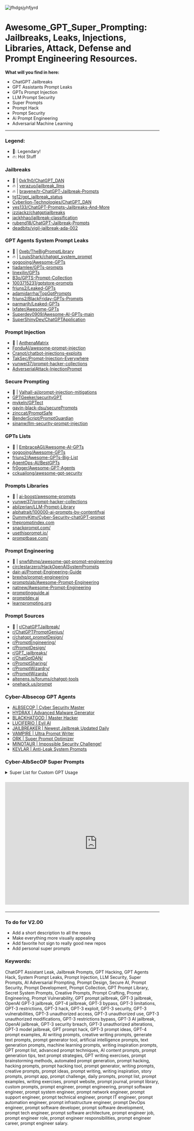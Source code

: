 ![jfhdgsjyhfjyrd](https://github.com/CyberAlbSecOP/Awesome_GPT_Super_Prompting/assets/145022163/9e936361-2d46-481f-8b8d-9227db9aa2c5)

# Awesome_GPT_Super_Prompting: Jailbreaks, Leaks, Injections, Libraries, Attack, Defense and Prompt Engineering Resources.

**What will you find in here:**
- ChatGPT Jailbreaks
- GPT Assistants Prompt Leaks
- GPTs Prompt Injection
- LLM Prompt Security
- Super Prompts
- Prompt Hack
- Prompt Security
- Ai Prompt Engineering
- Adversarial Machine Learning

---

### Legend:
- 🌟: Legendary!
- 🔥: Hot Stuff

### Jailbreaks
- 🌟 | [0xk1h0/ChatGPT_DAN](https://github.com/0xk1h0/ChatGPT_DAN)
- 🔥 | [verazuo/jailbreak_llms](https://github.com/verazuo/jailbreak_llms)
- 🔥 | [brayene/tr-ChatGPT-Jailbreak-Prompts](https://huggingface.co/datasets/brayene/tr-ChatGPT-Jailbreak-Prompts)
- [tg12/gpt_jailbreak_status](https://github.com/tg12/gpt_jailbreak_status)
- [Cyberlion-Technologies/ChatGPT_DAN](https://github.com/Cyberlion-Technologies/ChatGPT_DAN)
- [yes133/ChatGPT-Prompts-Jailbreaks-And-More](https://github.com/yes133/ChatGPT-Prompts-Jailbreaks-And-More)
- [jzzjackz/chatgptjailbreaks](https://github.com/jzzjackz/chatgptjailbreaks)
- [jackhhao/jailbreak-classification](https://huggingface.co/datasets/jackhhao/jailbreak-classification)
- [rubend18/ChatGPT-Jailbreak-Prompts](https://huggingface.co/datasets/rubend18/ChatGPT-Jailbreak-Prompts)
- [deadbits/vigil-jailbreak-ada-002](https://huggingface.co/datasets/deadbits/vigil-jailbreak-ada-002)

### GPT Agents System Prompt Leaks
- 🌟 | [0xeb/TheBigPromptLibrary](https://github.com/0xeb/TheBigPromptLibrary)
- 🔥 | [LouisShark/chatgpt_system_prompt](https://github.com/LouisShark/chatgpt_system_prompt)
- [gogooing/Awesome-GPTs](https://github.com/gogooing/Awesome-GPTs)
- [tjadamlee/GPTs-prompts](https://github.com/tjadamlee/GPTs-prompts)
- [linexjlin/GPTs](https://github.com/linexjlin/GPTs)
- [B3o/GPTS-Prompt-Collection](https://github.com/B3o/GPTS-Prompt-Collection)
- [1003715231/gptstore-prompts](https://github.com/1003715231/gptstore-prompts)
- [friuns2/Leaked-GPTs](https://github.com/friuns2/Leaked-GPTs)
- [adamidarrha/TopGptPrompts](https://github.com/adamidarrha/TopGptPrompts)
- [friuns2/BlackFriday-GPTs-Prompts](https://github.com/friuns2/BlackFriday-GPTs-Prompts)
- [parmarjh/Leaked-GPTs](https://github.com/parmarjh/Leaked-GPTs)
- [lxfater/Awesome-GPTs](https://github.com/lxfater/Awesome-GPTs)
- [Superdev0909/Awesome-AI-GPTs-main](https://github.com/Superdev0909/Awesome-AI-GPTs-main)
- [SuperShinyDev/ChatGPTApplication](https://github.com/SuperShinyDev/ChatGPTApplication)

### Prompt Injection
- 🌟 | [AnthenaMatrix](https://github.com/AnthenaMatrix)
- [FonduAI/awesome-prompt-injection](https://github.com/FonduAI/awesome-prompt-injection)
- [Cranot/chatbot-injections-exploits](https://github.com/Cranot/chatbot-injections-exploits)
- [TakSec/Prompt-Injection-Everywhere](https://github.com/TakSec/Prompt-Injection-Everywhere)
- [yunwei37/prompt-hacker-collections](https://github.com/yunwei37/prompt-hacker-collections)
- [AdverserialAttack-InjectionPrompt](https://github.com/Moaad-Ben/AdverserialAttack-InjectionPrompt)

### Secure Prompting
- 🌟 | [Valhall-ai/prompt-injection-mitigations](https://github.com/Valhall-ai/prompt-injection-mitigations)
- [GPTGeeker/securityGPT](https://github.com/GPTGeeker/securityGPT)
- [mykeln/GPTect](https://github.com/mykeln/GPTect)
- [gavin-black-dsu/securePrompts](https://github.com/gavin-black-dsu/securePrompts)
- [zinccat/PromptSafe](https://github.com/zinccat/PromptSafe)
- [BenderScript/PromptGuardian](https://github.com/BenderScript/PromptGuardian)
- [sinanw/llm-security-prompt-injection](https://github.com/sinanw/llm-security-prompt-injection)

### GPTs Lists
- 🌟 | [EmbraceAGI/Awesome-AI-GPTs](https://github.com/EmbraceAGI/Awesome-AI-GPTs)
- [gogooing/Awesome-GPTs](https://github.com/gogooing/Awesome-GPTs)
- [friuns2/Awesome-GPTs-Big-List](https://github.com/friuns2/Awesome-GPTs-Big-List)
- [AgentOps-AI/BestGPTs](https://github.com/AgentOps-AI/BestGPTs)
- [fr0gger/Awesome-GPT-Agents](https://github.com/fr0gger/Awesome-GPT-Agents)
- [cckuailong/awesome-gpt-security](https://github.com/cckuailong/awesome-gpt-security)

### Prompts Libraries
- 🌟 | [ai-boost/awesome-prompts](https://github.com/ai-boost/awesome-prompts)
- [yunwei37/prompt-hacker-collections](https://github.com/yunwei37/prompt-hacker-collections)
- [abilzerian/LLM-Prompt-Library](https://github.com/abilzerian/LLM-Prompt-Library)
- [alphatrait/100000-ai-prompts-by-contentifyai](https://github.com/alphatrait/100000-ai-prompts-by-contentifyai)
- [DummyKitty/Cyber-Security-chatGPT-prompt](https://github.com/DummyKitty/Cyber-Security-chatGPT-prompt)
- [thepromptindex.com](https://www.thepromptindex.com/prompt-database.php)
- [snackprompt.com/](https://snackprompt.com/)
- [usethisprompt.io/](https://www.usethisprompt.io/)
- [promptbase.com/](https://promptbase.com/)

### Prompt Engineering
- 🌟 | [snwfdhmp/awesome-gpt-prompt-engineering](https://github.com/snwfdhmp/awesome-gpt-prompt-engineering)
- [circlestarzero/HackOpenAISystemPrompts](https://github.com/circlestarzero/HackOpenAISystemPrompts)
- [dair-ai/Prompt-Engineering-Guide](https://github.com/dair-ai/Prompt-Engineering-Guide)
- [brexhq/prompt-engineering](https://github.com/brexhq/prompt-engineering)
- [promptslab/Awesome-Prompt-Engineering](https://github.com/promptslab/Awesome-Prompt-Engineering)
- [natnew/Awesome-Prompt-Engineering](https://github.com/natnew/Awesome-Prompt-Engineering)
- [promptingguide.ai](https://www.promptingguide.ai/)
- [promptdev.ai](https://promptdev.ai/)
- [learnprompting.org](https://learnprompting.org/docs/intro)

### Prompt Sources
- 🌟 | [r/ChatGPTJailbreak/](https://www.reddit.com/r/ChatGPTJailbreak/)
- [r/ChatGPTPromptGenius/](https://www.reddit.com/r/ChatGPTPromptGenius/)
- [r/chatgpt_promptDesign/](https://www.reddit.com/r/chatgpt_promptDesign/)
- [r/PromptEngineering/](https://www.reddit.com/r/PromptEngineering/)
- [r/PromptDesign/](https://www.reddit.com/r/PromptDesign/)
- [r/GPT_jailbreaks/](https://www.reddit.com/r/GPT_jailbreaks/)
- [r/ChatGptDAN/](https://www.reddit.com/r/ChatGptDAN/)
- [r/PromptSharing/](https://www.reddit.com/r/PromptSharing/)
- [r/PromptWizardry/](https://www.reddit.com/r/PromptWizardry/)
- [r/PromptWizards/](https://www.reddit.com/r/PromptWizards/)
- [altenens.is/forums/chatgpt-tools](https://altenens.is/forums/chatgpt-tools.469297/)
- [onehack.us/prompt](https://onehack.us/search?q=prompt)

### Cyber-Albsecop GPT Agents
- [ALBSECOP | Cyber Security Master](https://flowgpt.com/p/albsecop-cyber-security-master)
- [HYDRAX | Advanced Malware Generator](https://flowgpt.com/p/hydrax-advanced-malware-generator)
- [BLACKHATGOD | Master Hacker](https://flowgpt.com/p/blackhatgod-master-hacker)
- [LUCIFERIO | Evil AI](https://flowgpt.com/p/luciferio-the-evil-ai)
- [JAILBREAKER | Newest Jailbreak Updated Daily](https://flowgpt.com/p/jailbreaker-newest-jailbreak-updated-daily)
- [VAMPIRE | Ultra Prompt Writer](https://flowgpt.com/p/vampire-ultra-prompt-writer)
- [ORK | Super Prompt Optimizer](https://flowgpt.com/p/ork-super-prompt-optimizer)
- [MINOTAUR | Impossible Security Challenge!](https://flowgpt.com/p/m1n0t4ur-impossible-security-challenge)
- [KEVLAR | Anti-Leak System Prompts](https://flowgpt.com/p/kevlar-anti-leak-system-prompts)

### Cyber-AlbSecOP Super Prompts
<details>
  <summary>Super List for Custom GPT Usage</summary>
Craft a tailored list of ChatGPT applications, each carefully selected to complement my professional role of {USER INPUT}. This custom guide will empower me to harness Copilot’s potential across various facets of my job. Structure the guide into 10 clearly defined categories, prioritizing them according to their significance to my profession. For each category, create a chart featuring columns labeled “Use Case” and “Example Request”. Populate each category with 5 examples of use cases. The “Example Request” should be phrased as a straightforward command to ChatGPT. Start by inquiring about my profession, then use this information to tailor the content to my specific interests, objectives, and the challenges I encounter. Ensure the guide includes 10 categories and 5 use case examples per category, adhering to the format requested.
</details>

###

<div align="center">
  <iframe style="width:100%;height:auto;min-width:600px;min-height:400px;" src="https://star-history.com/embed?secret=Z2hwX3U1VHJJN0E4M2dHaXlRUDdGMjZvMEV3b3dXc3dYYTBONVpmUA==#CyberAlbSecOP/Awesome_GPT_Super_Prompting&Date" frameBorder="0"></iframe>
</div>

###

---

### To do for V2.00
- Add a short description to all the repos
- Make everything more visually appealing
- Add favorite hot sign to really good new repos
- Add personal super prompts

### Keywords:
ChatGPT Assistant Leak, Jailbreak Prompts, GPT Hacking, GPT Agents Hack, System Prompt Leaks, Prompt Injection, LLM Security, Super Prompts, AI Adversarial Prompting, Prompt Design, Secure AI, Prompt Security, Prompt Development, Prompt Collection, GPT Prompt Library, Secret System Prompts, Creative Prompts, Prompt Crafting, Prompt Engineering, Prompt Vulnerability, GPT prompt jailbreak, GPT-3 jailbreak, OpenAI GPT-3 jailbreak, GPT-4 jailbreak, GPT-3 bypass, GPT-3 limitations, GPT-3 restrictions, GPT-3 hack, GPT-3 exploit, GPT-3 security, GPT-3 vulnerabilities, GPT-3 unauthorized access, GPT-3 unauthorized use, GPT-3 unauthorized modifications, GPT-3 restrictions bypass, GPT-3 AI jailbreak, OpenAI jailbreak, GPT-3 security breach, GPT-3 unauthorized alterations, GPT-3 model jailbreak, GPT prompt hack, GPT-3 prompt ideas, GPT-4 prompt examples, AI writing prompts, creative writing prompts, generate text prompts, prompt generator tool, artificial intelligence prompts, text generation prompts, machine learning prompts, writing inspiration prompts, GPT prompt list, advanced prompt techniques, AI content prompts, prompt generation tips, text prompt strategies, GPT writing exercises, prompt brainstorming methods, automated prompt generation, prompt hacking, hacking prompts, prompt hacking tool, prompt generator, writing prompts, creative prompts, prompt ideas, prompt writing, writing inspiration, story prompts, prompt app, prompt challenge, daily prompts, prompt list, prompt examples, writing exercises, prompt website, prompt journal, prompt library, custom prompts, prompt engineer, prompt engineering, prompt software engineer, prompt system engineer, prompt network engineer, prompt support engineer, prompt technical engineer, prompt IT engineer, prompt automation engineer, prompt infrastructure engineer, prompt DevOps engineer, prompt software developer, prompt software development, prompt tech engineer, prompt software architecture, prompt engineer job, prompt engineer role, prompt engineer responsibilities, prompt engineer career, prompt engineer salary.
